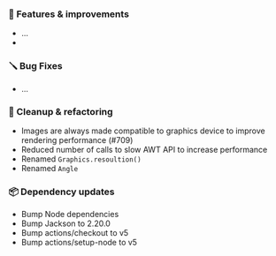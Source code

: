 ### 🚀 Features & improvements

- ...
- 
### 🪛 Bug Fixes

- ...

### 🧽 Cleanup & refactoring

- Images are always made compatible to graphics device to improve rendering performance (#709)
- Reduced number of calls to slow AWT API to increase performance
- Renamed `Graphics.resoultion()`
- Renamed `Angle`

### 📦 Dependency updates

- Bump Node dependencies
- Bump Jackson to 2.20.0
- Bump actions/checkout to v5
- Bump actions/setup-node to v5